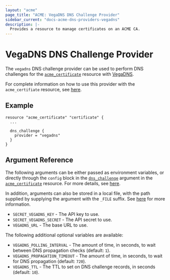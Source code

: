 ```yaml
---
layout: "acme"
page_title: "ACME: VegaDNS DNS Challenge Provider"
sidebar_current: "docs-acme-dns-providers-vegadns"
description: |-
  Provides a resource to manage certificates on an ACME CA.
---
```


# VegaDNS DNS Challenge Provider

The `vegadns` DNS challenge provider can be used to perform DNS challenges for
the [`acme_certificate`][resource-acme-certificate] resource with
[VegaDNS][provider-service-page].

[resource-acme-certificate]: /docs/providers/acme/r/certificate.html
[provider-service-page]: https://github.com/shupp/VegaDNS-API

For complete information on how to use this provider with the `acme_certifiate`
resource, see [here][resource-acme-certificate-dns-challenges].

[resource-acme-certificate-dns-challenges]: /docs/providers/acme/r/certificate.html#using-dns-challenges

## Example

```hcl
resource "acme_certificate" "certificate" {
  ...

  dns_challenge {
    provider = "vegadns"
  }
}
```

## Argument Reference

The following arguments can be either passed as environment variables, or
directly through the `config` block in the
[`dns_challenge`][resource-acme-certificate-dns-challenge-arg] argument in the
[`acme_certificate`][resource-acme-certificate] resource. For more details, see
[here][resource-acme-certificate-dns-challenges].

[resource-acme-certificate-dns-challenge-arg]: /docs/providers/acme/r/certificate.html#dns_challenge

In addition, arguments can also be stored in a local file, with the path
supplied by supplying the argument with the `_FILE` suffix. See
[here][acme-certificate-file-arg-example] for more information.

[acme-certificate-file-arg-example]: /docs/providers/acme/r/certificate.html#using-variable-files-for-provider-arguments

* `SECRET_VEGADNS_KEY` - The API key to use.
* `SECRET_VEGADNS_SECRET` - The API secret to use.
* `VEGADNS_URL` - The base URL to use.

The following additional optional variables are available:

* `VEGADNS_POLLING_INTERVAL` - The amount of time, in seconds, to wait between
  DNS propagation checks (default: `1`).
* `VEGADNS_PROPAGATION_TIMEOUT` - The amount of time, in seconds, to wait for DNS
  propagation (default: `720`).
* `VEGADNS_TTL` - The TTL to set on DNS challenge records, in seconds (default:
  `10`).
